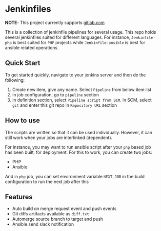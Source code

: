 # Jenkinfiles

**NOTE**-  This project currently supports [gitlab.com](https://gitlab.com)

This is a collection of jenkinfile pipelines for several usage. This repo holds several jenkinfiles suited for different languages. For instance, `Jenkinfile-php` is best suited for `PHP` projects while `Jenkinfile-ansible` is best for ansible related operations.

## Quick Start
To get started quickly, navigate to your jenkins server and then do the following:

1. Create new item, give any name. Select `Pipeline` from below item list
2. In job configuration, go to `pipeline` section
3. In definition section, select `Pipeline script from SCM`. In SCM, select `git` and enter  this git repo in `Repository URL` section

## How to use

The scripts are written so that it can be used individually. However, it can still work when your jobs are interlinked (dependent). 

For instance, you may want to run ansible script after your `php` based job has been built, for deployment. For this to work, you can create two jobs:

- PHP
- Ansible

And in `php` job, you can set environment variable `NEXT_JOB` in the build configuration to run the next job after this

## Features

- Auto build on merge request event and push events
- Git diffs artifacts available as `diff.txt`
- Automerge source branch to target and push
- Ansible send slack notification